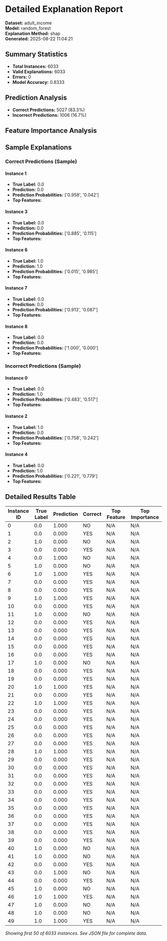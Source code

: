 # Detailed Explanation Report

**Dataset:** adult_income  
**Model:** random_forest  
**Explanation Method:** shap  
**Generated:** 2025-08-22 11:04:21  

## Summary Statistics

- **Total Instances:** 6033
- **Valid Explanations:** 6033
- **Errors:** 0
- **Model Accuracy:** 0.8333

## Prediction Analysis

- **Correct Predictions:** 5027 (83.3%)
- **Incorrect Predictions:** 1006 (16.7%)

## Feature Importance Analysis

## Sample Explanations

### Correct Predictions (Sample)

#### Instance 1

- **True Label:** 0.0
- **Prediction:** 0.0
- **Prediction Probabilities:** ['0.958', '0.042']
- **Top Features:**

#### Instance 3

- **True Label:** 0.0
- **Prediction:** 0.0
- **Prediction Probabilities:** ['0.885', '0.115']
- **Top Features:**

#### Instance 6

- **True Label:** 1.0
- **Prediction:** 1.0
- **Prediction Probabilities:** ['0.015', '0.985']
- **Top Features:**

#### Instance 7

- **True Label:** 0.0
- **Prediction:** 0.0
- **Prediction Probabilities:** ['0.913', '0.087']
- **Top Features:**

#### Instance 8

- **True Label:** 0.0
- **Prediction:** 0.0
- **Prediction Probabilities:** ['1.000', '0.000']
- **Top Features:**

### Incorrect Predictions (Sample)

#### Instance 0

- **True Label:** 0.0
- **Prediction:** 1.0
- **Prediction Probabilities:** ['0.483', '0.517']
- **Top Features:**

#### Instance 2

- **True Label:** 1.0
- **Prediction:** 0.0
- **Prediction Probabilities:** ['0.758', '0.242']
- **Top Features:**

#### Instance 4

- **True Label:** 0.0
- **Prediction:** 1.0
- **Prediction Probabilities:** ['0.221', '0.779']
- **Top Features:**

## Detailed Results Table

| Instance ID | True Label | Prediction | Correct | Top Feature | Top Importance |
|-------------|------------|------------|---------|-------------|----------------|
| 0 | 0.0 | 1.000 | NO | N/A | N/A |
| 1 | 0.0 | 0.000 | YES | N/A | N/A |
| 2 | 1.0 | 0.000 | NO | N/A | N/A |
| 3 | 0.0 | 0.000 | YES | N/A | N/A |
| 4 | 0.0 | 1.000 | NO | N/A | N/A |
| 5 | 1.0 | 0.000 | NO | N/A | N/A |
| 6 | 1.0 | 1.000 | YES | N/A | N/A |
| 7 | 0.0 | 0.000 | YES | N/A | N/A |
| 8 | 0.0 | 0.000 | YES | N/A | N/A |
| 9 | 1.0 | 1.000 | YES | N/A | N/A |
| 10 | 0.0 | 0.000 | YES | N/A | N/A |
| 11 | 1.0 | 0.000 | NO | N/A | N/A |
| 12 | 0.0 | 0.000 | YES | N/A | N/A |
| 13 | 0.0 | 0.000 | YES | N/A | N/A |
| 14 | 0.0 | 0.000 | YES | N/A | N/A |
| 15 | 0.0 | 0.000 | YES | N/A | N/A |
| 16 | 0.0 | 0.000 | YES | N/A | N/A |
| 17 | 1.0 | 0.000 | NO | N/A | N/A |
| 18 | 0.0 | 0.000 | YES | N/A | N/A |
| 19 | 0.0 | 0.000 | YES | N/A | N/A |
| 20 | 1.0 | 1.000 | YES | N/A | N/A |
| 21 | 0.0 | 0.000 | YES | N/A | N/A |
| 22 | 1.0 | 1.000 | YES | N/A | N/A |
| 23 | 0.0 | 0.000 | YES | N/A | N/A |
| 24 | 0.0 | 0.000 | YES | N/A | N/A |
| 25 | 0.0 | 0.000 | YES | N/A | N/A |
| 26 | 0.0 | 0.000 | YES | N/A | N/A |
| 27 | 0.0 | 0.000 | YES | N/A | N/A |
| 28 | 1.0 | 1.000 | YES | N/A | N/A |
| 29 | 0.0 | 0.000 | YES | N/A | N/A |
| 30 | 0.0 | 0.000 | YES | N/A | N/A |
| 31 | 0.0 | 0.000 | YES | N/A | N/A |
| 32 | 0.0 | 0.000 | YES | N/A | N/A |
| 33 | 0.0 | 0.000 | YES | N/A | N/A |
| 34 | 0.0 | 0.000 | YES | N/A | N/A |
| 35 | 0.0 | 0.000 | YES | N/A | N/A |
| 36 | 0.0 | 0.000 | YES | N/A | N/A |
| 37 | 0.0 | 0.000 | YES | N/A | N/A |
| 38 | 0.0 | 0.000 | YES | N/A | N/A |
| 39 | 0.0 | 0.000 | YES | N/A | N/A |
| 40 | 1.0 | 0.000 | NO | N/A | N/A |
| 41 | 1.0 | 0.000 | NO | N/A | N/A |
| 42 | 0.0 | 0.000 | YES | N/A | N/A |
| 43 | 0.0 | 1.000 | NO | N/A | N/A |
| 44 | 0.0 | 0.000 | YES | N/A | N/A |
| 45 | 1.0 | 0.000 | NO | N/A | N/A |
| 46 | 1.0 | 1.000 | YES | N/A | N/A |
| 47 | 1.0 | 0.000 | NO | N/A | N/A |
| 48 | 1.0 | 0.000 | NO | N/A | N/A |
| 49 | 1.0 | 1.000 | YES | N/A | N/A |

*Showing first 50 of 6033 instances. See JSON file for complete data.*
